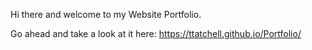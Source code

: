 Hi there and welcome to my Website Portfolio.

Go ahead and take a look at it here:
https://ttatchell.github.io/Portfolio/